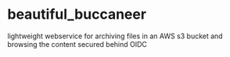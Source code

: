 # beautiful_buccaneer
lightweight webservice for archiving files in an AWS s3 bucket and browsing the content secured behind OIDC
